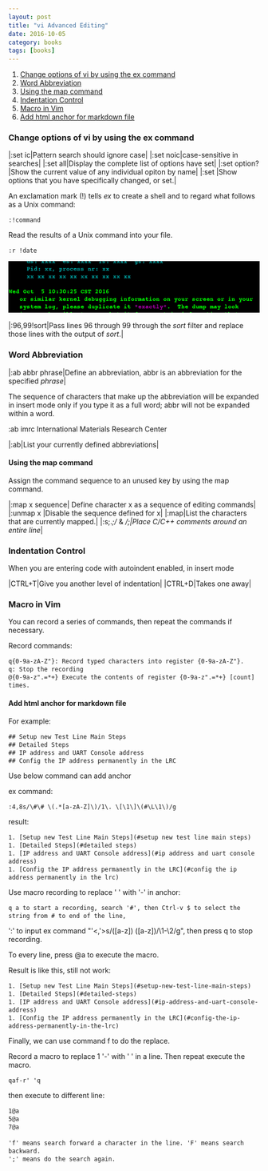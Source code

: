 ```yaml
---
layout: post
title: "vi Advanced Editing"
date: 2016-10-05
category: books
tags: [books]
---
```

1. [Change options of vi by using the ex command](#change-options-of-vi-by-using-the-ex-command)
1. [Word Abbreviation](#word-abbreviation)
1. [Using the map command](#using-the-map-command)
1. [Indentation Control](#indentation-control)
1. [Macro in Vim](#macro-in-vim)
1. [Add html anchor for markdown file](#add-html-anchor-for-markdown-file)

### Change options of vi by using the ex command

|:set ic|Pattern search should ignore case|
|:set noic|case-sensitive in searches|
|:set all|Display the complete list of options have set|
|:set option?|Show the current value of any individual opiton by name|
|:set |Show options that you have specifically changed, or set.|

An exclamation mark (!) tells *ex* to create a shell and to regard what follows as a Unix command:
    
    :!command

Read the results of a Unix command into your file.

    :r !date

![images](../../../images/books/Read-the-results-of-date-command.png)

|:96,99!sort|Pass lines 96 through 99 through the *sort* filter and replace those lines with the output of *sort*.|

### Word Abbreviation

|:ab abbr phrase|Define an abbreviation, abbr is an abbreviation for the specified *phrase*|

The sequence of characters that make up the abbreviation will be expanded in insert mode only 
if you type it as a full word; abbr will not be expanded within a word.

:ab imrc International Materials Research Center

|:ab|List your currently defined abbreviations|

#### Using the map command

Assign the command sequence to an unused key by using the map command.

|:map x sequence| Define character x as a sequence of editing commands|
|:unmap x |Disable the sequence defined for x|
|:map|List the characters that are currently mapped.|
|:s;.*;/* & */;|Place C/C++ comments around an entire line*|



### Indentation Control

When you are entering code with autoindent enabled, in insert mode

|CTRL+T|Give you another level of indentation|
|CTRL+D|Takes one away|

### Macro in Vim

You can record a series of commands, then repeat the commands if necessary.

Record commands:

    q{0-9a-zA-Z"}: Record typed characters into register {0-9a-zA-Z"}.
    q: Stop the recording
    @{0-9a-z".=*+} Execute the contents of register {0-9a-z".=*+} [count] times. 

#### Add html anchor for markdown file
For example:

    ## Setup new Test Line Main Steps  
    ## Detailed Steps  
    ## IP address and UART Console address  
    ## Config the IP address permanently in the LRC  

Use below command can add anchor

ex command:

    :4,8s/\#\# \(.*[a-zA-Z]\)/1\. \[\1\]\(#\L\1\)/g

result: 

    1. [Setup new Test Line Main Steps](#setup new test line main steps)
    1. [Detailed Steps](#detailed steps)
    1. [IP address and UART Console address](#ip address and uart console address)
    1. [Config the IP address permanently in the LRC](#config the ip address permanently in the lrc)

Use macro recording to replace ' ' with '-' in anchor:

    q a to start a recording, search '#', then Ctrl-v $ to select the string from # to end of the line,
':' to input ex command "'<,'>s/\([a-z]\) \([a-z]\)/\1-\2/g", then press q to stop recording.

To every line, press @a to execute the macro. 

Result is like this, still not work:

    1. [Setup new Test Line Main Steps](#setup-new-test-line-main-steps)
    1. [Detailed Steps](#detailed-steps)
    1. [IP address and UART Console address](#ip-address-and-uart-console-address)
    1. [Config the IP address permanently in the LRC](#config-the-ip-address-permanently-in-the-lrc)

Finally, we can use command f to do the replace.

Record a macro to replace 1 '-' with ' ' in a line. Then repeat execute the macro.

    qaf-r' 'q

then execute to different line:

    1@a
    5@a
    7@a

    'f' means search forward a character in the line. 'F' means search backward.
    ';' means do the search again.
